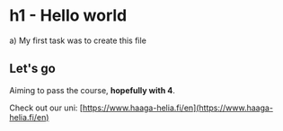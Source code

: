 # h1 - Hello world

a) My first task was to create this file

## Let's go

Aiming to pass the course, **hopefully with 4**.

Check out our uni: [https://www.haaga-helia.fi/en](https://www.haaga-helia.fi/en)
